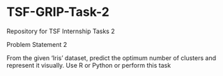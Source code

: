 # TSF-GRIP-Task-2

Repository for TSF Internship Tasks 2

Problem Statement 2

  From the given ‘Iris’ dataset, predict the optimum number of clusters and represent it visually.
  Use R or Python or perform this task
